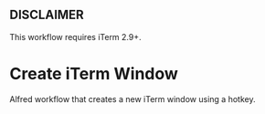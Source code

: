 ## DISCLAIMER

This workflow requires iTerm 2.9+.

# Create iTerm Window

Alfred workflow that creates a new iTerm window using a hotkey.
